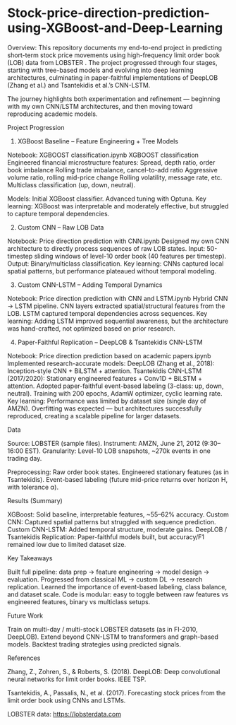 # Stock-price-direction-prediction-using-XGBoost-and-Deep-Learning
Overview:
This repository documents my end-to-end project in predicting short-term stock price movements using high-frequency limit order book (LOB) data from LOBSTER .
The project progressed through four stages, starting with tree-based models and evolving into deep learning architectures, culminating in paper-faithful implementations of DeepLOB (Zhang et al.) and Tsantekidis et al.’s CNN-LSTM.

The journey highlights both experimentation and refinement — beginning with my own CNN/LSTM architectures, and then moving toward reproducing academic models.

Project Progression

1. XGBoost Baseline – Feature Engineering + Tree Models

Notebook: XGBOOST classification.ipynb
XGBOOST classification
Engineered financial microstructure features:
Spread, depth ratio, order book imbalance
Rolling trade imbalance, cancel-to-add ratio
Aggressive volume ratio, rolling mid-price change
Rolling volatility, message rate, etc.
Multiclass classification (up, down, neutral).

Models:
Initial XGBoost classifier.
Advanced tuning with Optuna.
Key learning: XGBoost was interpretable and moderately effective, but struggled to capture temporal dependencies.

2. Custom CNN – Raw LOB Data

Notebook: Price direction prediction with CNN.ipynb
Designed my own CNN architecture to directly process sequences of raw LOB states.
Input: 50-timestep sliding windows of level-10 order book (40 features per timestep).
Output: Binary/multiclass classification.
Key learning: CNNs captured local spatial patterns, but performance plateaued without temporal modeling.

3. Custom CNN-LSTM – Adding Temporal Dynamics

Notebook: Price direction prediction with CNN and LSTM.ipynb
Hybrid CNN → LSTM pipeline.
CNN layers extracted spatial/structural features from the LOB.
LSTM captured temporal dependencies across sequences.
Key learning: Adding LSTM improved sequential awareness, but the architecture was hand-crafted, not optimized based on prior research.

4. Paper-Faithful Replication – DeepLOB & Tsantekidis CNN-LSTM

Notebook: Price direction prediction based on academic papers.ipynb
Implemented research-accurate models:
DeepLOB (Zhang et al., 2018): Inception-style CNN + BiLSTM + attention.
Tsantekidis CNN-LSTM (2017/2020): Stationary engineered features + Conv1D + BiLSTM + attention.
Adopted paper-faithful event-based labeling (3-class: up, down, neutral).
Training with 200 epochs, AdamW optimizer, cyclic learning rate.
Key learning: Performance was limited by dataset size (single day of AMZN). Overfitting was expected — but architectures successfully reproduced, creating a scalable pipeline for larger datasets.

Data

Source: LOBSTER (sample files).
Instrument: AMZN, June 21, 2012 (9:30–16:00 EST).
Granularity: Level-10 LOB snapshots, ~270k events in one trading day.

Preprocessing:
Raw order book states.
Engineered stationary features (as in Tsantekidis).
Event-based labeling (future mid-price returns over horizon H, with tolerance α).

Results (Summary)

XGBoost: Solid baseline, interpretable features, ~55–62% accuracy.
Custom CNN: Captured spatial patterns but struggled with sequence prediction.
Custom CNN-LSTM: Added temporal structure, moderate gains.
DeepLOB / Tsantekidis Replication: Paper-faithful models built, but accuracy/F1 remained low due to limited dataset size.

Key Takeaways

Built full pipeline: data prep → feature engineering → model design → evaluation.
Progressed from classical ML → custom DL → research replication.
Learned the importance of event-based labeling, class balance, and dataset scale.
Code is modular: easy to toggle between raw features vs engineered features, binary vs multiclass setups.

Future Work

Train on multi-day / multi-stock LOBSTER datasets (as in FI-2010, DeepLOB).
Extend beyond CNN-LSTM to transformers and graph-based models.
Backtest trading strategies using predicted signals.

References

Zhang, Z., Zohren, S., & Roberts, S. (2018). DeepLOB: Deep convolutional neural networks for limit order books. IEEE TSP.

Tsantekidis, A., Passalis, N., et al. (2017). Forecasting stock prices from the limit order book using CNNs and LSTMs.

LOBSTER data: https://lobsterdata.com
